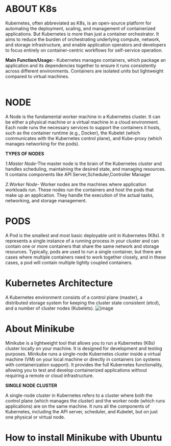 # ABOUT K8s
Kubernetes, often abbreviated as K8s, is an open-source platform for automating the deployment, scaling, and management of containerized applications. But Kubernetes is more than just a container orchestrator. It aims to reduce the burden of orchestrating underlying compute, network, and storage infrastructure, and enable application operators and developers to focus entirely on container-centric workflows for self-service operation.

**Main Function/Usage:**- Kubernetes manages containers, which package an application and its dependencies together to ensure it runs consistently across different environments. Containers are isolated units but lightweight compared to virtual machines.
<br><br>
# NODE
A Node is the fundamental worker machine in a Kubernetes cluster. It can be either a physical machine or a virtual machine in a cloud environment. Each node runs the necessary services to support the containers it hosts, such as the container runtime (e.g., Docker), the Kubelet (which communicates with the Kubernetes control plane), and Kube-proxy (which manages networking for the pods).

**TYPES OF NODES**

*1.Master Node*-The master node is the brain of the Kubernetes cluster and handles scheduling, maintaining the desired state, and managing resources. It contains components like API Server,Scheduler,Controller Manager

*2.Worker Node-* Worker nodes are the machines where application workloads run. These nodes run the containers and host the pods that make up an application. They handle the execution of the actual tasks, networking, and storage management.

# PODS 
A Pod is the smallest and most basic deployable unit in Kubernetes (K8s). It represents a single instance of a running process in your cluster and can contain one or more containers that share the same network and storage resources. Typically, pods are used to run a single container, but there are cases where multiple containers need to work together closely, and in these cases, a pod will contain multiple tightly coupled containers.

# Kubernetes Architecture
A Kubernetes environment consists of a control plane (master), a distributed storage system for keeping the cluster state consistent (etcd), and a number of cluster nodes (Kubelets).
![image](https://github.com/user-attachments/assets/470ef796-7577-4b4f-8842-c8e2a0a13142)
# About Minikube
Minikube is a lightweight tool that allows you to run a Kubernetes (K8s) cluster locally on your machine. It is designed for development and testing purposes. Minikube runs a single-node Kubernetes cluster inside a virtual machine (VM) on your local machine or directly in containers (on systems with containerization support). It provides the full Kubernetes functionality, allowing you to test and develop containerized applications without requiring a remote or cloud infrastructure.

**SINGLE NODE CLUSTER**

A single-node cluster in Kubernetes refers to a cluster where both the control plane (which manages the cluster) and the worker node (which runs applications) are on the same machine. It runs all the components of Kubernetes, including the API server, scheduler, and Kubelet, but on just one physical or virtual node.
<br>
# How to install Minikube with Ubuntu














